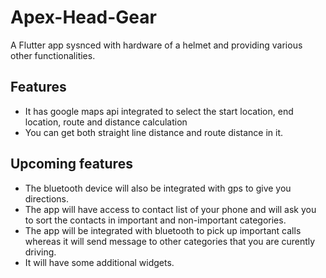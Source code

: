 # Apex-Head-Gear

A Flutter app sysnced with hardware of a helmet and providing various other functionalities.

## Features

- It has google maps api integrated to select the start location, end location, route and distance calculation
- You can get both straight line distance and route distance in it.

## Upcoming features

- The bluetooth device will also be integrated with gps to give you directions.
- The app will have access to contact list of your phone and will ask you to sort the contacts in important and non-important categories.
- The app will be integrated with bluetooth to pick up important calls whereas it will send message to other categories that you are curently driving.
- It will have some additional widgets.

